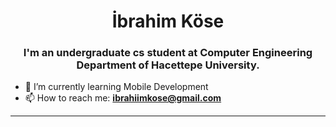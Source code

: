 <h1 align="center"> İbrahim Köse</h1>
<h3 align="center"> I'm an undergraduate cs student at Computer Engineering Department of Hacettepe University. </h3>


- 🌱 I’m currently learning Mobile Development
- 📫 How to reach me: **ibrahiimkose@gmail.com**

<hr></hr>
